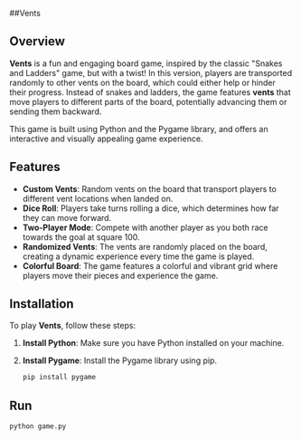 ##Vents

## Overview
**Vents** is a fun and engaging board game, inspired by the classic "Snakes and Ladders" game, but with a twist! In this version, players are transported randomly to other vents on the board, which could either help or hinder their progress. Instead of snakes and ladders, the game features **vents** that move players to different parts of the board, potentially advancing them or sending them backward.

This game is built using Python and the Pygame library, and offers an interactive and visually appealing game experience.

## Features
- **Custom Vents**: Random vents on the board that transport players to different vent locations when landed on.
- **Dice Roll**: Players take turns rolling a dice, which determines how far they can move forward.
- **Two-Player Mode**: Compete with another player as you both race towards the goal at square 100.
- **Randomized Vents**: The vents are randomly placed on the board, creating a dynamic experience every time the game is played.
- **Colorful Board**: The game features a colorful and vibrant grid where players move their pieces and experience the game.

## Installation
To play **Vents**, follow these steps:

1. **Install Python**: Make sure you have Python installed on your machine.
2. **Install Pygame**: Install the Pygame library using pip.

   ```bash
   pip install pygame
## Run
   ```bash
   python game.py
